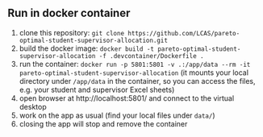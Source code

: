 ## Run in docker container
1. clone this repository: `git clone https://github.com/LCAS/pareto-optimal-student-supervisor-allocation.git`
1. build the docker image: `docker build -t pareto-optimal-student-supervisor-allocation -f .devcontainer/Dockerfile .`
1. run the container: `docker run -p 5801:5801 -v .:/app/data --rm -it pareto-optimal-student-supervisor-allocation` (it mounts your local directory under `/app/data` in the container, so you can access the files, e.g. your student and supervisor Excel sheets)
1. open browser at http://localhost:5801/ and connect to the virtual desktop
1. work on the app as usual (find your local files under `data/`)
1. closing the app will stop and remove the container